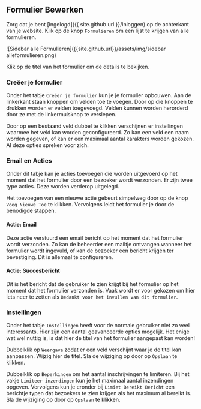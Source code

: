 ## Formulier Bewerken

Zorg dat je bent [ingelogd]({{ site.github.url }}/inloggen) op de achterkant van je website. Klik op de knop `Formulieren` om een lijst te krijgen van alle formulieren.

![Sidebar alle Formulieren]({{site.github.url}}/assets/img/sidebar alleformulieren.png)

Klik op de titel van het formulier om de details te bekijken.

### Creëer je formulier
Onder het tabje `Creëer je formulier` kun je je formulier opbouwen. Aan de linkerkant staan knoppen om velden toe te voegen. Door op die knoppen te drukken worden er velden toegevoegd. Velden kunnen worden herorderd door ze met de linkermuisknop te verslepen.

Door op een bestaand veld dubbel te klikken verschijnen er instellingen waarmee het veld kan worden geconfigureerd. Zo kan een veld een naam worden gegeven, of kan er een maximaal aantal karakters worden gekozen. Al deze opties spreken voor zich.

### Email en Acties
Onder dit tabje kan je acties toevoegen die worden uitgevoerd op het moment dat het formulier door een bezoeker wordt verzonden. Er zijn twee type acties. Deze worden verderop uitgelegd.

Het toevoegen van een nieuwe actie gebeurt simpelweg door op de knop `Voeg Nieuwe Toe` te klikken. Vervolgens leidt het formulier je door de benodigde stappen.

#### Actie: Email
Deze actie verstuurd een email bericht op het moment dat het formulier wordt verzonden. Zo kan de beheerder een mailtje ontvangen wanneer het formulier wordt ingevuld, of kan de bezoeker een bericht krijgen ter bevestiging. Dit is allemaal te configureren.

#### Actie: Succesbericht
Dit is het bericht dat de gebruiker te zien krijgt bij het formulier op het moment dat het formulier verzonden is. Vaak wordt er voor gekozen om hier iets neer te zetten als `Bedankt voor het invullen van dit formulier`.

### Instellingen
Onder het tabje `Instellingen` heeft voor de normale gebruiker niet zo veel interessants. Hier zijn een aantal geavanceerde opties mogelijk. Het enige wat wel nuttig is, is dat hier de titel van het formulier aangepast kan worden!

Dubbelklik op `Weergave` zodat er een veld verschijnt waar je de titel kan aanpassen. Wijzig hier de titel. Sla de wijziging op door op `Opslaan` te klikken.

Dubbelklik op `Beperkingen` om het aantal inschrijvingen te limiteren. Bij het vakje `Limiteer inzendingen` kun je het maximaal aantal inzendingen opgeven. Vervolgens kun je eronder bij `Limiet Bereikt Bericht` een berichtje typen dat bezoekers te zien krijgen als het maximum al bereikt is. Sla de wijziging op door op `Opslaan` te klikken.
